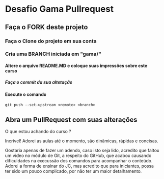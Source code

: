 # Desafio Gama Pullrequest

## Faça o FORK deste projeto

### Faça o Clone do projeto em sua conta

### Cria uma BRANCH iniciada em "gama/"

#### Altere o arquivo README.MD e coloque suas impressões sobre este curso

##### Faça o commit da sua altetação

#### Execute o comando

`git push --set-upstream <remote> <branch>`

## Abra um PullRequest com suas alterações

O que estou achando do curso ?

Incrível! Adorei as aulas até o momento, são dinâmicas, rápidas e concisas.

Gostaria apenas de fazer um adendo, caso isto seja lido, acredito que faltou um vídeo no módulo de Git, a respeito do GitHub, que acabou causando dificuldades na execussão dos comandos para acompanhar o conteúdo.
Adorei a forma de ensinar do JC, mas acredito que para iniciantes, possa ter sido um pouco complicado, por não ter um maior detalhamento.
